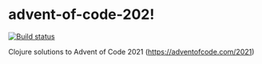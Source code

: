 # advent-of-code-202! #

<p>
  <a href="https://github.com/stubillwhite/advent-of-code-2021"><img alt="Build status" src="https://github.com/stubillwhite/advent-of-code-2021/workflows/build-and-test/badge.svg"></a>
</p>

Clojure solutions to Advent of Code 2021 (https://adventofcode.com/2021)
